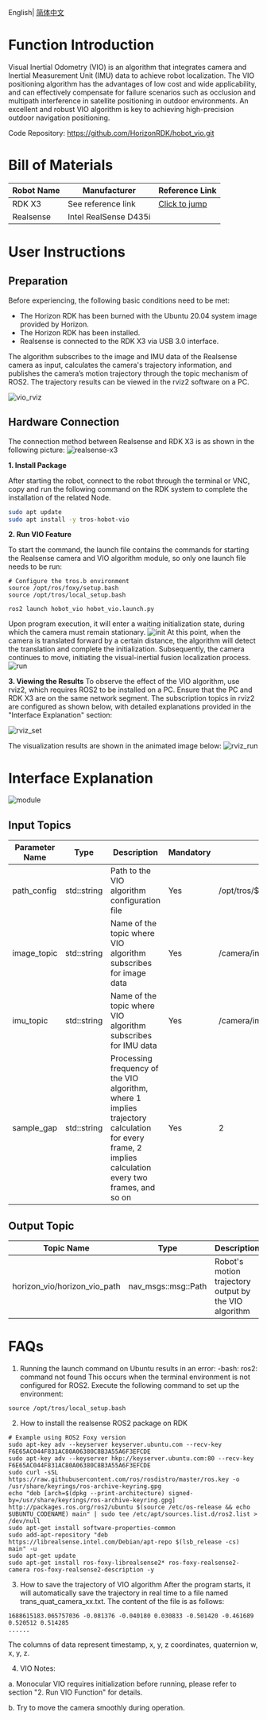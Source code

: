 English| [简体中文](./README_cn.md)

# Function Introduction

Visual Inertial Odometry (VIO) is an algorithm that integrates camera and Inertial Measurement Unit (IMU) data to achieve robot localization. The VIO positioning algorithm has the advantages of low cost and wide applicability, and can effectively compensate for failure scenarios such as occlusion and multipath interference in satellite positioning in outdoor environments. An excellent and robust VIO algorithm is key to achieving high-precision outdoor navigation positioning.

Code Repository: <https://github.com/HorizonRDK/hobot_vio.git>

# Bill of Materials

| Robot Name         | Manufacturer | Reference Link                                               |
| :----------------- | ------------ | ------------------------------------------------------------ |
| RDK X3             | See reference link | [Click to jump](https://developer.horizon.cc/sunrise)      |
| Realsense          | Intel RealSense D435i |             |

# User Instructions

## Preparation

Before experiencing, the following basic conditions need to be met:

- The Horizon RDK has been burned with the Ubuntu 20.04 system image provided by Horizon.
- The Horizon RDK has been installed.
- Realsense is connected to the RDK X3 via USB 3.0 interface.

The algorithm subscribes to the image and IMU data of the Realsense camera as input, calculates the camera's trajectory information, and publishes the camera’s motion trajectory through the topic mechanism of ROS2. The trajectory results can be viewed in the rviz2 software on a PC.

![vio_rviz](./imgs/hobot_vio_rviz.jpeg)
## Hardware Connection
The connection method between Realsense and RDK X3 is as shown in the following picture:
 ![realsense-x3](./imgs/realsense-x3.jpg)
 
**1. Install Package**

After starting the robot, connect to the robot through the terminal or VNC, copy and run the following command on the RDK system to complete the installation of the related Node.

```bash
sudo apt update
sudo apt install -y tros-hobot-vio
```
 
**2. Run VIO Feature**

To start the command, the launch file contains the commands for starting the Realsense camera and VIO algorithm module, so only one launch file needs to be run:

```shell
# Configure the tros.b environment
source /opt/ros/foxy/setup.bash
source /opt/tros/local_setup.bash

ros2 launch hobot_vio hobot_vio.launch.py 
```

Upon program execution, it will enter a waiting initialization state, during which the camera must remain stationary.
 ![init](./imgs/init.png)
At this point, when the camera is translated forward by a certain distance, the algorithm will detect the translation and complete the initialization. Subsequently, the camera continues to move, initiating the visual-inertial fusion localization process.
 ![run](./imgs/run.png)

**3. Viewing the Results**
To observe the effect of the VIO algorithm, use rviz2, which requires ROS2 to be installed on a PC. Ensure that the PC and RDK X3 are on the same network segment.
The subscription topics in rviz2 are configured as shown below, with detailed explanations provided in the "Interface Explanation" section:

 ![rviz_set](./imgs/rviz_set.jpg)

 The visualization results are shown in the animated image below:
![rviz_run](./imgs/out.gif)

# Interface Explanation

 ![module](./imgs/module.png)


## Input Topics
| Parameter Name | Type | Description | Mandatory | Default Value |
| ----- | ----| -----| ------- | -----|
| path_config  | std::string | Path to the VIO algorithm configuration file | Yes | /opt/tros/${tros_distro}/lib/hobot_vio/config/realsenseD435i.yaml |
| image_topic  | std::string | Name of the topic where VIO algorithm subscribes for image data  | Yes | /camera/infra1/image_rect_raw |
| imu_topic    | std::string | Name of the topic where VIO algorithm subscribes for IMU data  | Yes | /camera/imu  |
| sample_gap  | std::string | Processing frequency of the VIO algorithm, where 1 implies trajectory calculation for every frame, 2 implies calculation every two frames, and so on | Yes  | 2 |

## Output Topic

| Topic Name | Type | Description |
| ----- | ----| -----| 
| horizon_vio/horizon_vio_path  | nav_msgs::msg::Path | Robot's motion trajectory output by the VIO algorithm  |


# FAQs
1. Running the launch command on Ubuntu results in an error: -bash: ros2: command not found
   This occurs when the terminal environment is not configured for ROS2. Execute the following command to set up the environment:
```
source /opt/tros/local_setup.bash
```
2. How to install the realsense ROS2 package on RDK
```
# Example using ROS2 Foxy version
sudo apt-key adv --keyserver keyserver.ubuntu.com --recv-key F6E65AC044F831AC80A06380C8B3A55A6F3EFCDE 
sudo apt-key adv --keyserver hkp://keyserver.ubuntu.com:80 --recv-key F6E65AC044F831AC80A06380C8B3A55A6F3EFCDE
sudo curl -sSL https://raw.githubusercontent.com/ros/rosdistro/master/ros.key -o /usr/share/keyrings/ros-archive-keyring.gpg
echo "deb [arch=$(dpkg --print-architecture) signed-by=/usr/share/keyrings/ros-archive-keyring.gpg] http://packages.ros.org/ros2/ubuntu $(source /etc/os-release && echo $UBUNTU_CODENAME) main" | sudo tee /etc/apt/sources.list.d/ros2.list > /dev/null
sudo apt-get install software-properties-common
sudo add-apt-repository "deb https://librealsense.intel.com/Debian/apt-repo $(lsb_release -cs) main" -u
sudo apt-get update
sudo apt-get install ros-foxy-librealsense2* ros-foxy-realsense2-camera ros-foxy-realsense2-description -y
```
3. How to save the trajectory of VIO algorithm
After the program starts, it will automatically save the trajectory in real time to a file named trans_quat_camera_xx.txt. The content of the file is as follows:
```
1688615183.065757036 -0.081376 -0.040180 0.030833 -0.501420 -0.461689 0.520512 0.514285
......
```
The columns of data represent timestamp, x, y, z coordinates, quaternion w, x, y, z.

4. VIO Notes:

a. Monocular VIO requires initialization before running, please refer to section "2. Run VIO Function" for details.

b. Try to move the camera smoothly during operation.
